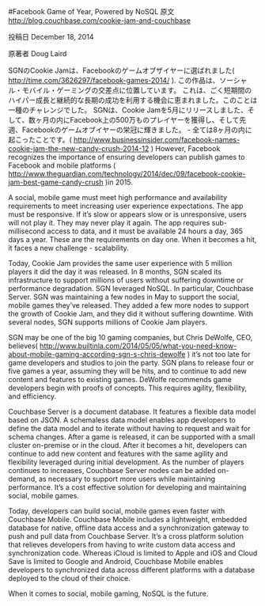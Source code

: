 #Facebook Game of Year, Powered by NoSQL
原文
http://blog.couchbase.com/cookie-jam-and-couchbase

投稿日
December 18, 2014

原著者
Doug Laird

SGNのCookie Jamは、Facebookのゲームオブザイヤーに選ばれました(
http://time.com/3626297/facebook-games-2014/
). 
この作品は、ソーシャル・モバイル・ゲーミングの交差点に位置しています。
これは、ごく短期間のハイパー成長と継続的な長期の成功を利用する機会に恵まれました。このことは一種のチャレンジでした。
SGNは、Cookie Jamを5月にリリースしました、そして、数ヶ月の内にFacebook上の500万ものプレイヤーを獲得し、そして先週、Facebookのゲームオブイヤーの栄冠に輝きました。 - 全ては8ヶ月の内に起こったことです。(
http://www.businessinsider.com/facebook-names-cookie-jam-the-new-candy-crush-2014-12
)
However, Facebook recognizes the importance of ensuring developers can publish games to Facebook and mobile platforms (
http://www.theguardian.com/technology/2014/dec/09/facebook-cookie-jam-best-game-candy-crush
)in 2015.

A social, mobile game must meet high performance and availability requirements to meet increasing user experience expectations. The app must be responsive. If it’s slow or appears slow or is unresponsive, users will not play it. They may never play it again. The app requires sub-millisecond access to data, and it must be available 24 hours a day, 365 days a year. These are the requirements on day one. When it becomes a hit, it faces a new challenge - scalability.

Today, Cookie Jam provides the same user experience with 5 million players it did the day it was released. In 8 months, SGN scaled its infrastructure to support millions of users without suffering downtime or performance degradation. SGN leveraged NoSQL. In particular, Couchbase Server. SGN was maintaining a few nodes in May to support the social, mobile games they’ve released. They added a few more nodes to support the growth of Cookie Jam, and they did it without suffering downtime. With several nodes, SGN supports millions of Cookie Jam players.

SGN may be one of the big 10 gaming companies, but Chris DeWolfe, CEO, believes(
http://www.builtinla.com/2014/05/05/what-you-need-know-about-mobile-gaming-according-sgn-s-chris-dewolfe
) it’s not too late for game developers and studios to join the party. SGN plans to release four or five games a year, assuming they will be hits, and to continue to add new content and features to existing games. DeWolfe recommends game developers begin with proofs of concepts. This requires agility, flexibility, and efficiency.

Couchbase Server is a document database. It features a flexible data model based on JSON. A schemaless data model enables app developers to define the data model and to iterate without having to request and wait for schema changes. After a game is released, it can be supported with a small cluster on-premise or in the cloud. After it becomes a hit, developers can continue to add new content and features with the same agility and flexibility leveraged during initial development. As the number of players continues to increases, Couchbase Server nodes can be added on-demand, as necessary to support more users while maintaining performance. It’s a cost effective solution for developing and maintaining social, mobile games.

Today, developers can build social, mobile games even faster with Couchbase Mobile. Couchbase Mobile includes a lightweight, embedded database for native, offline data access and a synchronization gateway to push and pull data from Couchbase Server. It’s a cross platform solution that relieves developers from having to write custom data access and synchronization code. Whereas iCloud is limited to Apple and iOS and Cloud Save is limited to Google and Android, Couchbase Mobile enables developers to synchronized data across different platforms with a database deployed to the cloud of their choice.

When it comes to social, mobile gaming, NoSQL is the future.
